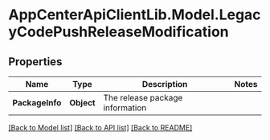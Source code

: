 # AppCenterApiClientLib.Model.LegacyCodePushReleaseModification
## Properties

Name | Type | Description | Notes
------------ | ------------- | ------------- | -------------
**PackageInfo** | **Object** | The release package information | 

[[Back to Model list]](../README.md#documentation-for-models) [[Back to API list]](../README.md#documentation-for-api-endpoints) [[Back to README]](../README.md)

